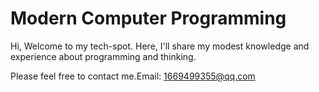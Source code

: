 # Modern Computer Programming

Hi, Welcome to my tech-spot. Here, I'll share my modest knowledge and experience about programming and thinking.

Please feel free to contact me.Email: 1669499355@qq.com